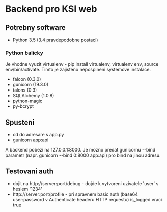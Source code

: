 # Backend pro KSI web

## Potrebny software

* Python 3.5 (3.4 pravdepodobne postaci)

### Python balicky

Je vhodne vyuzit virtualenv - pip install virtualenv, virtualenv env, source env/bin/activate. Timto je zajisteno nepospineni systemove instalace.

* falcon (0.3.0)
* gunicorn (19.3.0)
* talons (0.3)
* SQLAlchemy (1.0.8)
* python-magic
* py-bcrypt

## Spusteni

* cd do adresare s app.py
* gunicorn app:api

A backend pobezi na 127.0.0.1:8000. Je mozno predat gunicornu --bind parametr (napr. gunicorn --bind 0:8000 app:api) pro bind na jinou adresu.

## Testovani auth

* dojit na http://server:port/debug - dojde k vytvoreni uzivatele 'user' s heslem '1234'
* http://server:port/profile - pri spravnem basic auth (base64 user:password v Authenticate headeru HTTP requestu) is_logged vraci true
